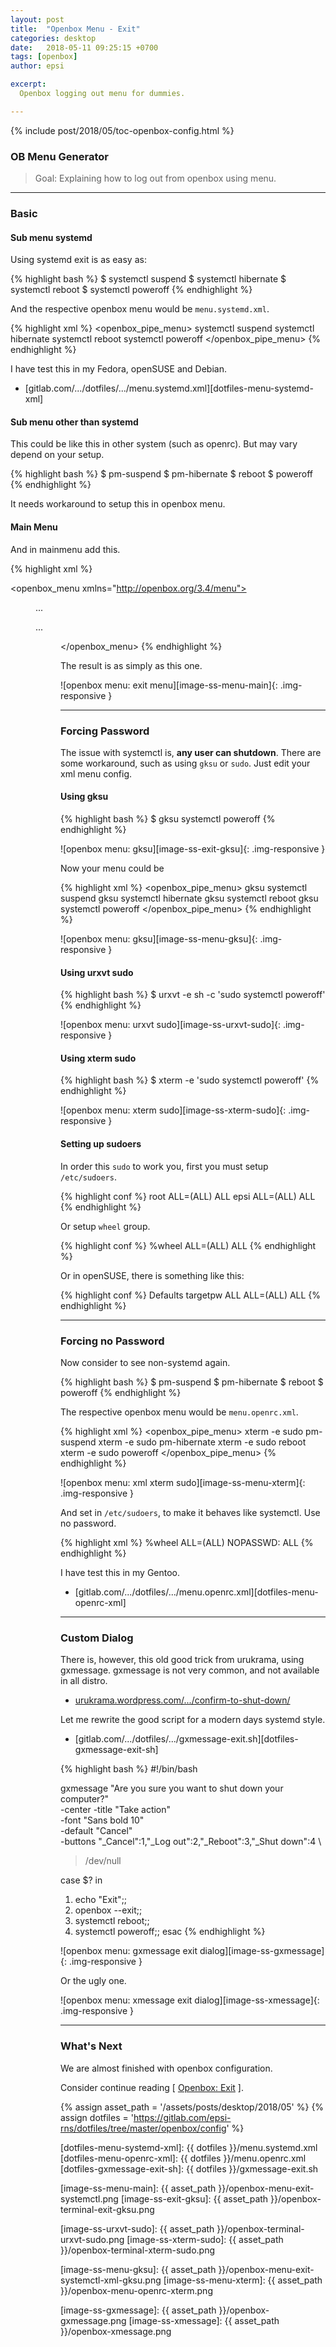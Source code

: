 ```yaml
---
layout: post
title:  "Openbox Menu - Exit"
categories: desktop
date:   2018-05-11 09:25:15 +0700
tags: [openbox]
author: epsi

excerpt:
  Openbox logging out menu for dummies.  

---
```


{% include post/2018/05/toc-openbox-config.html %}

### OB Menu Generator

> Goal: Explaining how to log out from openbox using menu.

-- -- --

### Basic

#### Sub menu systemd

Using systemd exit is as easy as:

{% highlight bash %}
$ systemctl suspend
$ systemctl hibernate
$ systemctl reboot
$ systemctl poweroff
{% endhighlight %}

And the respective openbox menu would be <code>menu.systemd.xml</code>.

{% highlight xml %}
<openbox_pipe_menu>
    <item label="Logout">
        <action name="Exit" />
    </item>
    <item label="Suspend">
        <action name="Execute"><execute>systemctl suspend</execute></action>
    </item>
    <item label="Hibernate">
        <action name="Execute"><execute>systemctl hibernate</execute></action>
    </item>
    <item label="Reboot">
        <action name="Execute"><execute>systemctl reboot</execute></action>
    </item>
    <item label="Shutdown">
        <action name="Execute"><execute>systemctl poweroff</execute></action>
    </item>
</openbox_pipe_menu>
{% endhighlight %}

I have test this in my Fedora, openSUSE and Debian.

*	[gitlab.com/.../dotfiles/.../menu.systemd.xml][dotfiles-menu-systemd-xml]

#### Sub menu other than systemd

This could be like this in other system (such as openrc).
But may vary depend on your setup.

{% highlight bash %}
$ pm-suspend
$ pm-hibernate
$ reboot
$ poweroff
{% endhighlight %}

It needs workaround to setup this in openbox menu.

#### Main Menu

And in mainmenu add this.

{% highlight xml %}
<?xml version="1.0" encoding="utf-8"?>
<openbox_menu xmlns="http://openbox.org/3.4/menu">
    <menu id="system-menu" label="System">
        ...
    </menu>
    <menu id="root-menu" label="Openbox 3">
        ...
        <menu id="system-menu"/>
        <separator/>
        <menu execute="cat /home/epsi/.config/openbox/menu.systemd.xml" 
            id="exit-menu" label="Exit" >
    </menu>
</openbox_menu>
{% endhighlight %}

The result is as simply as this one.

![openbox menu: exit menu][image-ss-menu-main]{: .img-responsive }

-- -- --

### Forcing Password

The issue with systemctl is, **any user can shutdown**.
There are some workaround,
such as using <code>gksu</code> or <code>sudo</code>.
Just edit your xml menu config.

#### Using gksu

{% highlight bash %}
$ gksu systemctl poweroff
{% endhighlight %}

![openbox menu: gksu][image-ss-exit-gksu]{: .img-responsive }

Now your menu could be

{% highlight xml %}
<openbox_pipe_menu>
    <item label="Logout">
        <action name="Exit" />
    </item>
    <item label="Suspend">
        <action name="Execute"><execute>gksu systemctl suspend</execute></action>
    </item>
    <item label="Hibernate">
        <action name="Execute"><execute>gksu systemctl hibernate</execute></action>
    </item>
    <item label="Reboot">
        <action name="Execute"><execute>gksu systemctl reboot</execute></action>
    </item>
    <item label="Shutdown">
        <action name="Execute"><execute>gksu systemctl poweroff</execute></action>
    </item>
</openbox_pipe_menu>
{% endhighlight %}

![openbox menu: gksu][image-ss-menu-gksu]{: .img-responsive }

#### Using urxvt sudo

{% highlight bash %}
$ urxvt -e sh -c 'sudo systemctl poweroff'
{% endhighlight %}

![openbox menu: urxvt sudo][image-ss-urxvt-sudo]{: .img-responsive }

#### Using xterm sudo

{% highlight bash %}
$ xterm -e 'sudo systemctl poweroff'
{% endhighlight %}

![openbox menu: xterm sudo][image-ss-xterm-sudo]{: .img-responsive }

#### Setting up sudoers

In order this <code>sudo</code> to work you,
first you must setup <code>/etc/sudoers</code>.

{% highlight conf %}
root ALL=(ALL) ALL
epsi ALL=(ALL) ALL
{% endhighlight %}

Or setup <code>wheel</code> group.

{% highlight conf %}
%wheel ALL=(ALL) ALL
{% endhighlight %}

Or in openSUSE, there is something like this:

{% highlight conf %}
Defaults targetpw
ALL   ALL=(ALL) ALL
{% endhighlight %}

-- -- --

### Forcing no Password

Now consider to see non-systemd again.

{% highlight bash %}
$ pm-suspend
$ pm-hibernate
$ reboot
$ poweroff
{% endhighlight %}

The respective openbox menu would be <code>menu.openrc.xml</code>.

{% highlight xml %}
<openbox_pipe_menu>
    <item label="Logout">
        <action name="Exit" />
    </item>
    <item label="Suspend">
        <action name="Execute"><execute>xterm -e sudo pm-suspend</execute></action>
    </item>
    <item label="Hibernate">
        <action name="Execute"><execute>xterm -e sudo pm-hibernate</execute></action>
    </item>
    <item label="Reboot">
        <action name="Execute"><execute>xterm -e sudo reboot</execute></action>
    </item>
    <item label="Shutdown">
        <action name="Execute"><execute>xterm -e sudo poweroff</execute></action>
    </item>
</openbox_pipe_menu>
{% endhighlight %}

![openbox menu: xml xterm sudo][image-ss-menu-xterm]{: .img-responsive }

And set in <code>/etc/sudoers</code>,
to make it behaves like systemctl.
Use no password.

{% highlight xml %}
%wheel ALL=(ALL) NOPASSWD: ALL
{% endhighlight %}

I have test this in my Gentoo.

*	[gitlab.com/.../dotfiles/.../menu.openrc.xml][dotfiles-menu-openrc-xml]

-- -- --

### Custom Dialog

There is, however, this old good trick from urukrama,
using gxmessage. gxmessage is not very common, and not available in all distro.

*	[urukrama.wordpress.com/.../confirm-to-shut-down/](https://urukrama.wordpress.com/2007/12/03/confirm-to-shut-down-reboot-or-log-out-in-openbox/)

Let me rewrite the good script for a modern days systemd style.

*	[gitlab.com/.../dotfiles/.../gxmessage-exit.sh][dotfiles-gxmessage-exit-sh]

{% highlight bash %}
#!/bin/bash

gxmessage "Are you sure you want to shut down your computer?" \
  -center -title "Take action" \
  -font "Sans bold 10" \
  -default "Cancel" \
  -buttons "_Cancel":1,"_Log out":2,"_Reboot":3,"_Shut down":4 \
  >/dev/null

case $? in
  1) echo "Exit";;
  2) openbox --exit;;
  3) systemctl reboot;;
  4) systemctl poweroff;;
esac
{% endhighlight %}

![openbox menu: gxmessage exit dialog][image-ss-gxmessage]{: .img-responsive }

Or the ugly one.

![openbox menu: xmessage exit dialog][image-ss-xmessage]{: .img-responsive }

-- -- --

### What's Next

We are almost finished with openbox configuration.

Consider continue reading [ [Openbox: Exit][local-part-config] ].

[//]: <> ( -- -- -- links below -- -- -- )
{% assign asset_path = '/assets/posts/desktop/2018/05' %}
{% assign dotfiles = 'https://gitlab.com/epsi-rns/dotfiles/tree/master/openbox/config' %}

[dotfiles-menu-systemd-xml]:  {{ dotfiles }}/menu.systemd.xml
[dotfiles-menu-openrc-xml]:   {{ dotfiles }}/menu.openrc.xml
[dotfiles-gxmessage-exit-sh]: {{ dotfiles }}/gxmessage-exit.sh

[local-part-config]:  /desktop/2018/05/12/openbox-exit.html

[image-ss-menu-main]:    {{ asset_path }}/openbox-menu-exit-systemctl.png
[image-ss-exit-gksu]:    {{ asset_path }}/openbox-terminal-exit-gksu.png

[image-ss-urxvt-sudo]:   {{ asset_path }}/openbox-terminal-urxvt-sudo.png
[image-ss-xterm-sudo]:   {{ asset_path }}/openbox-terminal-xterm-sudo.png

[image-ss-menu-gksu]:    {{ asset_path }}/openbox-menu-exit-systemctl-xml-gksu.png
[image-ss-menu-xterm]:   {{ asset_path }}/openbox-menu-openrc-xterm.png

[image-ss-gxmessage]:    {{ asset_path }}/openbox-gxmessage.png
[image-ss-xmessage]:     {{ asset_path }}/openbox-xmessage.png
